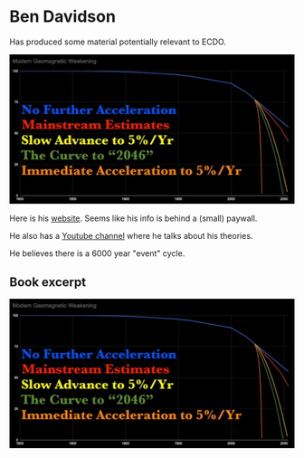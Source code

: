 # Ben Davidson

Has produced some material potentially relevant to ECDO.

![ben-davidson](img/ben-davidson.jpg "ben davidson")

Here is his [website](suspicious0bservers.org). Seems like his info is behind a (small) paywall.

He also has a [Youtube channel](https://www.youtube.com/@Suspicious0bservers/search?query=6000%20year) where he talks about his theories.

He believes there is a 6000 year "event" cycle.

## Book excerpt

![x](img/ben-davidson.jpg "")